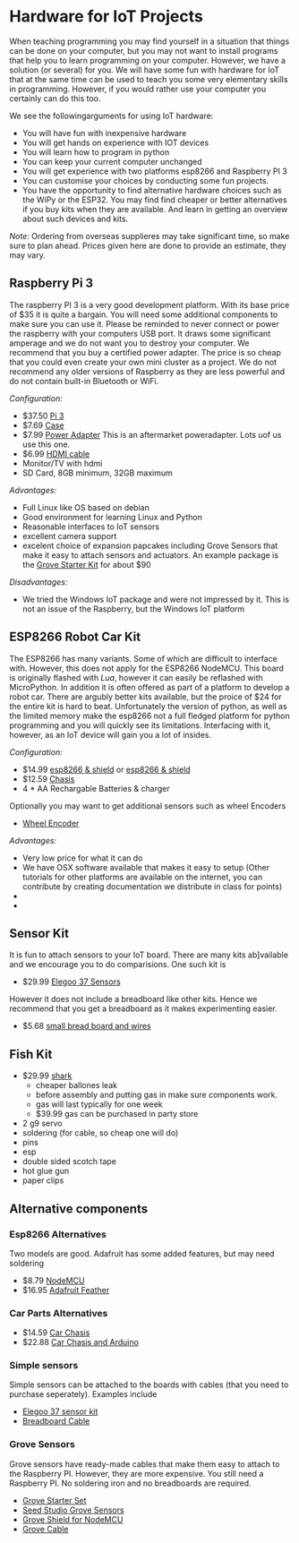 # Hardware for IoT Projects

When teaching programming you may find yourself in a situation that things can be done on your computer, but you may not want to install programs that help you to learn programming on your computer. However, we have a solution (or several) for you. We will have some fun with hardware for IoT that at the same time can be used to teach you some very elementary skills in programming. However, if you would rather use your computer you certainly can do this too.

We see the followingarguments for using IoT hardware:

* You will have fun with inexpensive hardware
* You will get hands on experience with IOT devices
* You will learn how to program in python
* You can keep your current computer unchanged
* You will get experience with two platforms esp8266 and Raspberry PI 3
* You can customise your choices by conducting some fun projects. 
* You have the opportunity to find alternative hardware choices such as the WiPy or the ESP32. You may find find cheaper or better alternatives if you buy kits when they are available. And learn in getting an overview about such devices and kits.

*Note:*  Ordering from overseas supplieres may take significant time, so make sure to plan ahead. Prices given here are done to provide an estimate, they may vary.

## Raspberry Pi 3

The raspberry PI 3 is a very good development platform. With its base price of $35 it is quite a bargain. You will need some additional components to make sure you can use it. Please be reminded to never connect or power the raspberry with your computers USB port. It draws some significant amperage and we do not want you to destroy your computer. We recommend that you buy a certified power adapter. The price is so cheap that you could even create your own mini cluster as a project. We do not recommend any older versions of Raspberry as they are less powerful and do not contain built-in Bluetooth or WiFi.

*Configuration:*

* $37.50 [Pi 3](https://www.amazon.com/Raspberry-Model-A1-2GHz-64-bit-quad-core/dp/B01CD5VC92/ref=sr_1_1?s=pc&ie=UTF8&qid=1499251061&sr=1-1&keywords=raspberry+pi+3)
* $7.69 [Case](https://www.amazon.com/Eleduino-Raspberry-Model-Acrylic-Enclosure/dp/B01CQRROLW/ref=sr_1_7?s=electronics&ie=UTF8&qid=1499251106&sr=1-7&keywords=raspberry+pi+3+case)
* $7.99 [Power Adapter](https://www.amazon.com/Enokay-Supply-Raspberry-Charger-Adapter/dp/B01MZX466R/ref=sr_1_3?ie=UTF8&qid=1498443576&sr=8-3&keywords=raspberry+pi+power+adapter+micro+usb+switch) This is an aftermarket poweradapter. Lots uof us use this one.
* $6.99 [HDMI cable](https://www.amazon.com/AmazonBasics-High-Speed-HDMI-Cable-Standard/dp/B014I8SSD0/ref=sr_1_3?ie=UTF8&qid=1499253502&sr=8-3&keywords=hdmi+cable)
* Monitor/TV with hdmi 
* SD Card, 8GB minimum, 32GB maximum

*Advantages:*

* Full Linux like OS based on debian
* Good environment for learning Linux and Python
* Reasonable interfaces to IoT sensors
* excellent camera support
* excelent choice of expansion papcakes including Grove Sensors that make it easy to attach sensors and actuators. An example package is the [Grove Starter Kit](https://www.amazon.com/GrovePi-Starter-Kit-Dexter-Industries/dp/B00TXTZ5SQ/ref=pd_lpo_vtph_147_bs_tr_img_1?_encoding=UTF8&psc=1&refRID=45QX6XSNZAG1NT8NES79) for about $90



*Disadvantages:*

* We tried the Windows IoT package and were not impressed by it. This is not an issue of the Raspberry, but the Windows IoT platform



## ESP8266 Robot Car Kit

The ESP8266 has many variants. Some of which are difficult to interface with. However, this does not apply for the ESP8266 NodeMCU. This board is originally flashed with *Lua*, however it can easily be reflashed with MicroPython. In addition it is often offered as part of a platform to develop a robot car. There are argubly better kits available, but the proice of $24 for the entire kit is hard to beat. Unfortunately the version of python, as well as the limited memory make the esp8266 not a full fledged platform for python programming and you will quickly see its limitations. Interfacing with it, however, as an IoT device will gain you a lot of insides.

*Configuration:*

* $14.99 [esp8266 & shield](https://www.amazon.com/KOOKYE-ESP8266-NodeMcu-ESP-12E-Expansion/dp/B01C6MR62E/ref=sr_1_1?ie=UTF8&qid=1499251895&sr=8-1&keywords=esp8266+robot+car) or [esp8266 & shield](https://www.amazon.com/Makerfocus-ESP8266-ESP-12E-Development-Expansion/dp/B01MU4XQUN/ref=sr_1_2?ie=UTF8&qid=1499252002&sr=8-2&keywords=esp8266+motor+shield)
* $12.59 [Chasis](https://www.amazon.com/Emgreat-Chassis-Encoder-wheels-Battery/dp/B00GLO5SMY/ref=pd_rhf_se_s_cp_10?_encoding=UTF8&pd_rd_i=B00GLO5SMY&pd_rd_r=77XYGK6BE54FGDTGQ0AC&pd_rd_w=FNQFl&pd_rd_wg=wKMdb&psc=1&refRID=77XYGK6BE54FGDTGQ0AC)
* 4 * AA Rechargable Batteries & charger

Optionally you may want to get additional sensors such as wheel Encoders

* [Wheel Encoder](https://www.amazon.com/Wheel-Encoder-Kit-Robot-Car/dp/B00NPWGEIM/ref=sr_1_4?s=toys-and-games&ie=UTF8&qid=1499254488&sr=1-4&keywords=speed+sensor+robot+car+wheel)

*Advantages:*

* Very low price for what it can do
* We have OSX software available that makes it easy to setup (Other tutorials for other platforms are available on the internet, you can contribute by creating documentation we distribute in class for points)
* 
* 

## Sensor Kit

It is fun to attach sensors to your IoT board. There are many kits ab]vailable and we encourage you to do comparisions. One such kit is

* $29.99 [Elegoo 37 Sensors](https://www.amazon.com/Elegoo-Upgraded-Modules-Tutorial-Arduino/dp/B01MG49ZQ5/ref=sr_1_7?s=electronics&ie=UTF8&qid=1499251441&sr=1-7&keywords=elegoo)

However it does not include a breadboard like other kits. Hence we recommend that you get a breadboard as it makes experimenting easier.
 
* $5.68 [small bread board and wires](https://www.amazon.com/Elegoo-Premium-Female-tie-points-breadboard/dp/B06XB8TZVC/ref=sr_1_23?s=electronics&ie=UTF8&qid=1499251600&sr=1-23&keywords=elegoo)

## Fish Kit


* $29.99 [shark](https://www.amazon.com/Swimmer-Inflatable-Flying-Replacement-Balloon/dp/B00658LN3E/ref=pd_bxgy_21_img_2?_encoding=UTF8&pd_rd_i=B00658LN3E&pd_rd_r=F71N2YCYE6Z0BCCEPQJC&pd_rd_w=AwYab&pd_rd_wg=rHTnv&psc=1&refRID=F71N2YCYE6Z0BCCEPQJC)
	* cheaper ballones leak
	* before assembly and putting gas in make sure components work. 
	* gas will last typically for one week
	* $39.99 gas can be purchased in party store 
* 2 g9 servo
* soldering (for cable, so cheap one will do)
* pins
* esp
* double sided scotch tape
* hot glue gun
* paper clips

## Alternative components


### Esp8266 Alternatives

Two models are good. Adafruit has some added features, but may need soldering

* $8.79 [NodeMCU](https://www.amazon.com/HiLetgo-Version-NodeMCU-Internet-Development/dp/B010O1G1ES/ref=sr_1_3?s=electronics&ie=UTF8&qid=1499251149&sr=1-3&keywords=esp8266)
* $16.95 [Adafruit Feather](https://www.adafruit.com/product/2821)

### Car Parts Alternatives

* $14.59 [Car Chasis](https://www.amazon.com/Ardokit-Chassis-Encoder-Battery-Arduino/dp/B00K5OWHXO/ref=sr_1_3?s=electronics&ie=UTF8&qid=1499251712&sr=1-3&keywords=robot+car)
* $22.88 [Car Chasis and Arduino](https://www.amazon.com/VKmaker-Avoidance-tracking-Chassis-Ultrasonic/dp/B01CXVA6IO/ref=sr_1_6?s=electronics&ie=UTF8&qid=1499251770&sr=1-6&keywords=robot+car)

### Simple sensors

Simple sensors can be attached to the boards with cables (that you need to purchase seperately). Examples include

* [Elegoo 37 sensor kit](https://www.amazon.com/Elegoo-Sensor-Module-Arduino-MEGA/dp/B009OVGKTQ/ref=sr_1_5?s=electronics&ie=UTF8&qid=1500678010&sr=1-5&keywords=grove+sensor)
* [Breadboard Cable](https://www.amazon.com/Breadboard-Wires-Aoyoho-Multicolored-Jumper/dp/B01GK2Q4ZQ/ref=sr_1_1?s=electronics&ie=UTF8&qid=1500678142&sr=1-1&keywords=bread+board+cab%3Be)


### Grove Sensors

Grove sensors have ready-made cables that make them easy to attach to the Raspberry PI. However, they are more expensive. You still need a Raspberry PI.  No soldering iron and no breadboards are required.

* [Grove Starter Set](https://www.seeedstudio.com/Grove-Starter-Kit-for-Arduino-p-1855.html)
* [Seed Studio Grove Sensors](https://www.seeedstudio.com/category/Grove-c-1003.html)
* [Grove Shield for NodeMCU](https://www.seeedstudio.com/Grove-Base-Shield-for-NodeMCU-p-2513.html)
* [Grove Cable](http://www.switchdoc.com/2016/02/tutorial-intro-to-grove-connectors-for-arduinoraspberry-pi-projects/)
